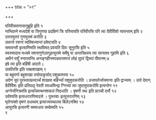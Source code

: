 +++
title = "०९"

+++
 

परिवीयमाणायानुब्रूहि इति १  
नाभिदघ्ने मध्यदेशे वा त्रिगुणया प्रदक्षिणं
त्रिः परिव्ययति परिवीरसि परि त्वा दैवीर्विशो व्ययन्ताम् इति २
उत्तरमुत्तरं गुणमुत्तमं करोति ३  
उपान्ते रशनां व्यतिषज्यान्तं
प्रवेष्टयति ४  
समावन्तौ कृत्वाणिमति स्थविमत् प्रवयति दिवः सूनुरसि इति
५  
स्वरुमादाय मध्यमे रशनागुणेऽवगूहत्युत्तमे सर्वेषु वा अन्तरिक्षस्य त्वा
सानावव गूहामि इति ६  
अथैनं पशुँ स्नापयन्ति अनङ्गहीनमपन्नदन्तमजं लोहं
तूपरं द्विरूपं पीवानम् ७  
इषे त्वा इति बर्हिषी आदत्ते ८  
उपवीरसि इति
प्लक्षशाखाम् ९  
या बहुपर्णा बहुशाखा तयोपाकुर्यात् पशुकामस्य १०  
अग्रेण
यूपं पुरस्तात्प्रत्यञ्चँ शाखया बर्हिर्भ्यां पशुमुपाकरोति ।
प्रजापतेर्जायमानाः इति द्वाभ्याम् । उपो देवान् दैवीर्विशः
इति प्रतिपद्य रेवती रमध्वमिन्द्रा ग्निभ्यां त्वा जुष्टमुपाकरोमि
इत्यन्तेन ११  
अग्नेर्जनित्रमसि इत्यधिमन्थनशकलं निदधाति । वृषणौ स्थः
इति प्राञ्चौ दर्भौ १२  
उर्वश्यसि इत्यधरारणिमादत्ते । पुरूरवाः
इत्युत्तरारणिम् १३  
घृतेनाक्ते वृषणं दधाथाम्
इत्याज्यस्थाल्या बिलेऽनक्ति १४  
आयुरसि इत्यरणी समवधाय
सम्प्रेष्यति १५  
९
